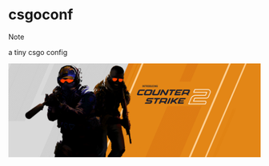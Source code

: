# csgoconf
> [!NOTE]
> a tiny csgo config 

![cs2image](https://github.com/connectedwizzard/csgoconf/blob/testing/.files/cs2.png)